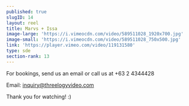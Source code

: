 ```yaml
---
published: true
slugID: 14
layout: reel
title: Marvs + Issa
image-large: 'https://i.vimeocdn.com/video/589511028_1920x700.jpg'
image-small: 'https://i.vimeocdn.com/video/589511028_750x500.jpg'
link: 'https://player.vimeo.com/video/119131580'
type: sde
section-rank: 13
---
```

For bookings, send us an email or call us at +63 2 4344428

Email: inquiry@threelogyvideo.com

Thank you for watching! :)